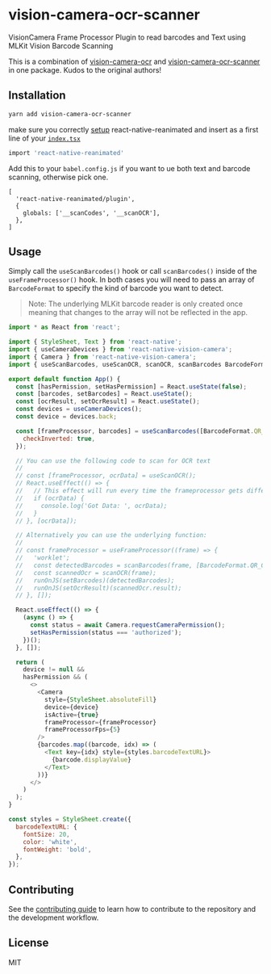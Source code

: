 # vision-camera-ocr-scanner

VisionCamera Frame Processor Plugin to read barcodes and Text using MLKit Vision Barcode Scanning

This is a combination of [vision-camera-ocr](https://github.com/aarongrider/vision-camera-ocr) and [vision-camera-ocr-scanner](https://github.com/rodgomesc/vision-camera-code-scanner) in one package. Kudos to the original authors!

## Installation

```sh
yarn add vision-camera-ocr-scanner
```

make sure you correctly [setup](https://docs.swmansion.com/react-native-reanimated/docs/fundamentals/installation/) react-native-reanimated and insert as a first line of your [`index.tsx`](https://github.com/rodgomesc/vision-camera-code-scanner/blob/1409a8afd02328a26e336036493b2d6ef8441359/example/index.tsx#L1)

```sh
import 'react-native-reanimated'
```

Add this to your `babel.config.js` if you want to ue both text and barcode scanning, otherwise pick one.

```
[
  'react-native-reanimated/plugin',
  {
    globals: ['__scanCodes', '__scanOCR'],
  },
]
```

## Usage

Simply call the `useScanBarcodes()` hook or call `scanBarcodes()` inside of the `useFrameProcessor()` hook. In both cases you will need to pass an array of `BarcodeFormat` to specify the kind of barcode you want to detect.

> Note: The underlying MLKit barcode reader is only created once meaning that changes to the array will not be reflected in the app.

```js
import * as React from 'react';

import { StyleSheet, Text } from 'react-native';
import { useCameraDevices } from 'react-native-vision-camera';
import { Camera } from 'react-native-vision-camera';
import { useScanBarcodes, useScanOCR, scanOCR, scanBarcodes BarcodeFormat } from 'vision-camera-ocr-scanner';

export default function App() {
  const [hasPermission, setHasPermission] = React.useState(false);
  const [barcodes, setBarcodes] = React.useState();
  const [ocrResult, setOcrResult] = React.useState();
  const devices = useCameraDevices();
  const device = devices.back;

  const [frameProcessor, barcodes] = useScanBarcodes([BarcodeFormat.QR_CODE], {
    checkInverted: true,
  });

  // You can use the following code to scan for OCR text
  //
  // const [frameProcessor, ocrData] = useScanOCR();
  // React.useEffect(() => {
  //   // This effect will run every time the frameprocessor gets different data.
  //   if (ocrData) {
  //     console.log('Got Data: ', ocrData);
  //   }
  // }, [ocrData]);

  // Alternatively you can use the underlying function:
  //
  // const frameProcessor = useFrameProcessor((frame) => {
  //   'worklet';
  //   const detectedBarcodes = scanBarcodes(frame, [BarcodeFormat.QR_CODE], { checkInverted: true });
  //   const scannedOcr = scanOCR(frame);
  //   runOnJS(setBarcodes)(detectedBarcodes);
  //   runOnJS(setOcrResult)(scannedOcr.result);
  // }, []);

  React.useEffect(() => {
    (async () => {
      const status = await Camera.requestCameraPermission();
      setHasPermission(status === 'authorized');
    })();
  }, []);

  return (
    device != null &&
    hasPermission && (
      <>
        <Camera
          style={StyleSheet.absoluteFill}
          device={device}
          isActive={true}
          frameProcessor={frameProcessor}
          frameProcessorFps={5}
        />
        {barcodes.map((barcode, idx) => (
          <Text key={idx} style={styles.barcodeTextURL}>
            {barcode.displayValue}
          </Text>
        ))}
      </>
    )
  );
}

const styles = StyleSheet.create({
  barcodeTextURL: {
    fontSize: 20,
    color: 'white',
    fontWeight: 'bold',
  },
});
```

## Contributing

See the [contributing guide](CONTRIBUTING.md) to learn how to contribute to the repository and the development workflow.

## License

MIT
